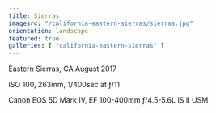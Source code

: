 ```yaml
---
title: Sierras
imagesrc: "/california-eastern-sierras/sierras.jpg"
orientation: landscape
featured: true
galleries: [ "california-eastern-sierras" ]
---
```


Eastern Sierras, CA August 2017

ISO 100, 263mm, 1/400sec at ƒ/11

Canon EOS 5D Mark IV, EF 100-400mm ƒ/4.5-5.6L IS II USM
